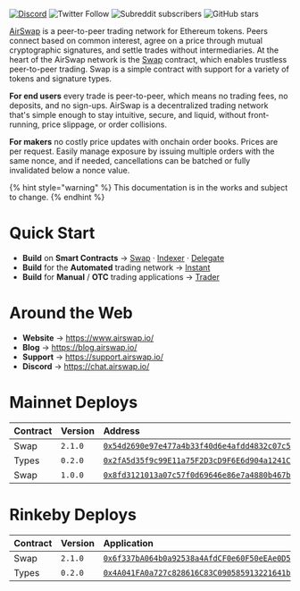 [![Discord](https://img.shields.io/discord/590643190281928738.svg)](https://chat.airswap.io) ![Twitter Follow](https://img.shields.io/twitter/follow/airswap?style=social) ![Subreddit subscribers](https://img.shields.io/reddit/subreddit-subscribers/AirSwap?style=social) ![GitHub stars](https://img.shields.io/github/stars/airswap/airswap-protocols?style=social)

[AirSwap](https://www.airswap.io/) is a peer-to-peer trading network for Ethereum tokens. Peers connect based on common interest, agree on a price through mutual cryptographic signatures, and settle trades without intermediaries. At the heart of the AirSwap network is the [Swap](contracts/swap.md) contract, which enables trustless peer-to-peer trading. Swap is a simple contract with support for a variety of tokens and signature types.

**For end users** every trade is peer-to-peer, which means no trading fees, no deposits, and no sign-ups. AirSwap is a decentralized trading network that's simple enough to stay intuitive, secure, and liquid, without front-running, price slippage, or order collisions.

**For makers** no costly price updates with onchain order books. Prices are per request. Easily manage exposure by issuing multiple orders with the same nonce, and if needed, cancellations can be batched or fully invalidated below a nonce value.

{% hint style="warning" %}
This documentation is in the works and subject to change.
{% endhint %}

# Quick Start

- **Build** on **Smart Contracts** → [Swap](contracts/swap.md) · [Indexer](contracts/indexer.md) · [Delegate](contracts/delegate.md)
- **Build** for the **Automated** trading network → [Instant](instant/add-to-your-app.md)
- **Build** for **Manual** / **OTC** trading applications → [Trader](trader/add-to-your-app.md)

# Around the Web

- **Website** → https://www.airswap.io/
- **Blog** → https://blog.airswap.io/
- **Support** → https://support.airswap.io/
- **Discord** → https://chat.airswap.io/

# Mainnet Deploys

| Contract | Version | Address                                                                                                                 |
| :------- | :------ | :---------------------------------------------------------------------------------------------------------------------- |
| Swap     | `2.1.0` | [`0x54d2690e97e477a4b33f40d6e4afdd4832c07c57`](https://etherscan.io/address/0x54d2690e97e477a4b33f40d6e4afdd4832c07c57) |
| Types    | `0.2.0` | [`0x2fA5d35f9c99E11a75F2D3cD9F6E6d904a1241C5`](https://etherscan.io/address/0x2fA5d35f9c99E11a75F2D3cD9F6E6d904a1241C5) |
| Swap     | `1.0.0` | [`0x8fd3121013a07c57f0d69646e86e7a4880b467b7`](https://etherscan.io/address/0x8fd3121013a07c57f0d69646e86e7a4880b467b7) |

# Rinkeby Deploys

| Contract | Version | Application                                                                                                                     |
| :------- | :------ | :------------------------------------------------------------------------------------------------------------------------------ |
| Swap     | `2.1.0` | [`0x6f337bA064b0a92538a4AfdCF0e60F50eEAe0D5B`](https://rinkeby.etherscan.io/address/0x6f337bA064b0a92538a4AfdCF0e60F50eEAe0D5B) |
| Types    | `0.2.0` | [`0x4A041FA0a727c828616C83C090585913221641ba`](https://rinkeby.etherscan.io/address/0x4A041FA0a727c828616C83C090585913221641ba) |
